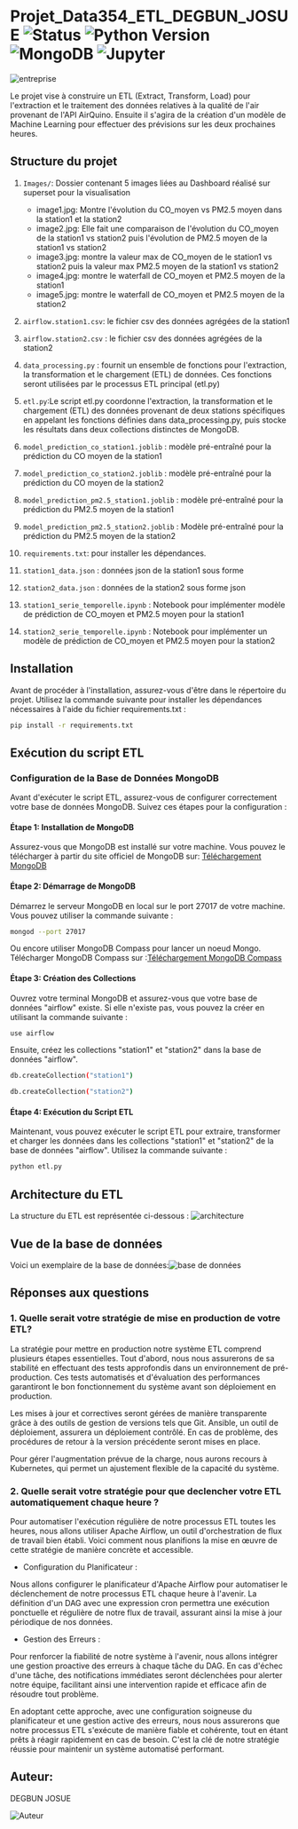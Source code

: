# Projet_Data354_ETL_DEGBUN_JOSUE ![Status](https://img.shields.io/badge/status-stable-brightgreen) ![Python Version](https://img.shields.io/badge/python-3.11%20%7C%20%3E%3D3.6-blue) ![MongoDB](https://img.shields.io/badge/MongoDB-7.0-green) ![Jupyter](https://img.shields.io/badge/Jupyter-yes-brightgreen)

![entreprise](https://github.com/degbun/Projet_Data354_ETL_DEGBUN_JOSUE/blob/main/__pycache__/data354.png)

Le projet vise à construire un ETL (Extract, Transform, Load) pour l'extraction et le traitement des données relatives à la qualité de l'air provenant de l'API AirQuino. Ensuite il s'agira de la création d'un modèle de Machine Learning pour effectuer des prévisions sur les deux prochaines heures.

## Structure du projet
1. `Images/`:
    Dossier contenant 5 images liées au Dashboard réalisé sur superset pour la visualisation
   - image1.jpg: Montre l'évolution du CO_moyen vs PM2.5 moyen dans la station1 et la station2
   - image2.jpg: Elle fait une comparaison de l'évolution du CO_moyen de la station1 vs station2 puis l'évolution de PM2.5 moyen de la station1 vs station2
   - image3.jpg: montre la valeur max de CO_moyen de le station1 vs station2 puis la valeur max PM2.5 moyen de la station1 vs station2
   - image4.jpg: montre le waterfall de CO_moyen et PM2.5 moyen de la station1
   - image5.jpg: montre le waterfall de CO_moyen et PM2.5 moyen de la station2
     
2.  `airflow.station1.csv`: le fichier csv des données agrégées de la station1


3. `airflow.station2.csv`  :  le fichier csv des données agrégées de la station2

4. `data_processing.py` : fournit un ensemble de fonctions pour l'extraction, la transformation et le chargement (ETL) de données. Ces fonctions seront utilisées par le processus ETL principal (etl.py)

5.  `etl.py`:Le script etl.py coordonne l'extraction, la transformation et le chargement (ETL) des données provenant de deux stations spécifiques en appelant les fonctions définies dans data_processing.py, puis stocke les résultats dans deux collections distinctes de MongoDB.
   
6.  `model_prediction_co_station1.joblib` : modèle pré-entraîné pour la prédiction du CO moyen de la station1

7.  `model_prediction_co_station2.joblib` : modèle pré-entraîné pour la prédiction du CO moyen de la station2

8.  `model_prediction_pm2.5_station1.joblib` : modèle pré-entraîné pour la prédiction du PM2.5 moyen de la station1

9.  `model_prediction_pm2.5_station2.joblib` : Modèle pré-entraîné pour la prédiction du PM2.5 moyen de la station2

10.   `requirements.txt`: pour installer les dépendances.
    
11.  `station1_data.json` : données  json de la station1 sous forme

12. `station2_data.json` : données  de la station2 sous forme json

13.  `station1_serie_temporelle.ipynb` : Notebook pour implémenter  modèle de prédiction de CO_moyen et PM2.5 moyen pour la station1

14. `station2_serie_temporelle.ipynb`  : Notebook pour implémenter un modèle de prédiction de CO_moyen et PM2.5 moyen pour la station2

## Installation
Avant de procéder à l'installation, assurez-vous d'être dans le répertoire du projet. Utilisez la commande suivante pour installer les dépendances nécessaires à l'aide du fichier requirements.txt :
```bash
pip install -r requirements.txt
```
## Exécution du script ETL
### Configuration de la Base de Données MongoDB
Avant d'exécuter le script ETL, assurez-vous de configurer correctement votre base de données MongoDB. Suivez ces étapes pour la configuration :

#### Étape 1: Installation de MongoDB
Assurez-vous que MongoDB est installé sur votre machine. Vous pouvez le télécharger à partir du site officiel de MongoDB sur: [Téléchargement MongoDB](https://www.mongodb.com/try/download/community)

#### Étape 2: Démarrage de MongoDB
Démarrez le serveur MongoDB en local sur le port 27017 de votre machine. Vous pouvez utiliser la commande suivante :
```bash
mongod --port 27017
```
Ou encore utiliser MongoDB Compass pour lancer un noeud Mongo. Télécharger MongoDB Compass sur :[Téléchargement MongoDB Compass](https://www.mongodb.com/try/download/shell)

#### Étape 3: Création des Collections
Ouvrez votre terminal MongoDB et assurez-vous que votre base de données "airflow" existe. Si elle n'existe pas, vous pouvez la créer en utilisant la commande suivante :
```bash
use airflow
```
Ensuite, créez les collections "station1" et "station2" dans la base de données "airflow".
```bash
db.createCollection("station1")
```
```bash
db.createCollection("station2")
```
#### Étape 4: Exécution du Script ETL
Maintenant, vous pouvez exécuter le script ETL pour extraire, transformer et charger les données dans les collections "station1" et "station2" de la base de données "airflow". Utilisez la commande suivante :
```bash
python etl.py
```
## Architecture du ETL
La structure du ETL est représentée ci-dessous :
![architecture](https://github.com/degbun/Projet_Data354_ETL_DEGBUN_JOSUE/blob/main/__pycache__/architecture.jpg)

## Vue de la base de données
Voici un exemplaire de la base de données:![base de données](https://github.com/degbun/Projet_Data354_ETL_DEGBUN_JOSUE/blob/main/__pycache__/bd_nosql.png)

## Réponses aux questions 
### 1. Quelle serait votre stratégie de mise en production de votre ETL?
La stratégie pour mettre en production notre système ETL comprend plusieurs étapes essentielles. Tout d'abord, nous nous assurerons de sa stabilité en effectuant des tests approfondis dans un environnement de pré-production. Ces tests automatisés et d'évaluation des performances garantiront le bon fonctionnement du système avant son déploiement en production.

Les mises à jour et correctives seront gérées de manière transparente grâce à des outils de gestion de versions tels que Git. Ansible, un outil de déploiement, assurera un déploiement contrôlé. En cas de problème, des procédures de retour à la version précédente seront mises en place.

Pour gérer l'augmentation prévue de la charge, nous aurons recours à Kubernetes, qui permet un ajustement flexible de la capacité du système.
### 2. Quelle serait votre stratégie pour que declencher votre ETL automatiquement chaque heure ?
Pour automatiser l'exécution régulière de notre processus ETL toutes les heures, nous allons utiliser Apache Airflow, un outil d'orchestration de flux de travail bien établi. Voici comment nous planifions la mise en œuvre de cette stratégie de manière concrète et accessible.

- Configuration du Planificateur :

Nous allons configurer le planificateur d'Apache Airflow pour automatiser le déclenchement de notre processus ETL chaque heure à l'avenir. La définition d'un DAG avec une expression cron permettra une exécution ponctuelle et régulière de notre flux de travail, assurant ainsi la mise à jour périodique de nos données.

- Gestion des Erreurs :

Pour renforcer la fiabilité de notre système à l'avenir, nous allons intégrer une gestion proactive des erreurs à chaque tâche du DAG. En cas d'échec d'une tâche, des notifications immédiates seront déclenchées pour alerter notre équipe, facilitant ainsi une intervention rapide et efficace afin de résoudre tout problème.

En adoptant cette approche, avec une configuration soigneuse du planificateur et une gestion active des erreurs, nous nous assurerons que notre processus ETL s'exécute de manière fiable et cohérente, tout en étant prêts à réagir rapidement en cas de besoin. C'est la clé de notre stratégie réussie pour maintenir un système automatisé performant.
							
## Auteur: 
DEGBUN JOSUE
 

 
![Auteur](https://github.com/degbun/Projet_Data354_ETL_DEGBUN_JOSUE/blob/main/__pycache__/moi-modified.png)
